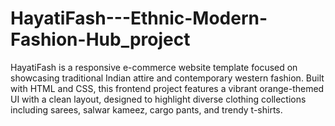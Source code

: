# HayatiFash---Ethnic-Modern-Fashion-Hub_project
HayatiFash is a responsive e-commerce website template focused on showcasing traditional Indian attire and contemporary western fashion. Built with HTML and CSS, this frontend project features a vibrant orange-themed UI with a clean layout, designed to highlight diverse clothing collections including sarees, salwar kameez, cargo pants, and trendy t-shirts.
